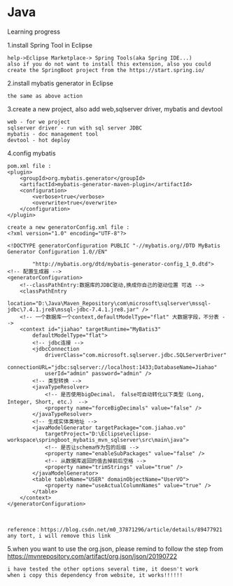 # Java
Learning progress

1.install Spring Tool in Eclipse

    help->Eclipse Marketplace-> Spring Tools(aka Spring IDE...)
    also if you do not want to install this extension, also you could create the SpringBoot project from the https://start.spring.io/

      
2.install mybatis generator in Eclipse

    the same as above action
    

3.create a new project, also add web,sqlserver driver, mybatis and devtool

    web - for we project
    sqlserver driver - run with sql server JDBC
    mybatis - doc management tool
    devtool - hot deploy

4.config mybatis

    pom.xml file :
    <plugin>
        <groupId>org.mybatis.generator</groupId>
        <artifactId>mybatis-generator-maven-plugin</artifactId>
        <configuration>
            <verbose>true</verbose>
            <overwrite>true</overwrite>
        </configuration>
    </plugin>

    create a new generatorConfig.xml file :
    <?xml version="1.0" encoding="UTF-8"?>

    <!DOCTYPE generatorConfiguration PUBLIC "-//mybatis.org//DTD MyBatis Generator Configuration 1.0//EN"

            "http://mybatis.org/dtd/mybatis-generator-config_1_0.dtd">
    <!-- 配置生成器 -->
    <generatorConfiguration>
        <!--classPathEntry:数据库的JDBC驱动,换成你自己的驱动位置 可选 -->
        <classPathEntry
            location="D:\Java\Maven_Repository\com\microsoft\sqlserver\mssql-jdbc\7.4.1.jre8\mssql-jdbc-7.4.1.jre8.jar" />
        <!-- 一个数据库一个context,defaultModelType="flat" 大数据字段，不分表 -->
        <context id="jiahao" targetRuntime="MyBatis3"
            defaultModelType="flat">
            <!-- jdbc连接 -->
            <jdbcConnection
                driverClass="com.microsoft.sqlserver.jdbc.SQLServerDriver"
                connectionURL="jdbc:sqlserver://localhost:1433;DatabaseName=Jiahao"
                userId="admin" password="admin" />
            <!-- 类型转换 -->
            <javaTypeResolver>
                <!-- 是否使用bigDecimal， false可自动转化以下类型（Long, Integer, Short, etc.） -->
                <property name="forceBigDecimals" value="false" />
            </javaTypeResolver>
            <!-- 生成实体类地址 -->
            <javaModelGenerator targetPackage="com.jiahao.vo"
                targetProject="D:\Eclipse\eclipse-workspace\springboot_mybatis_mvn_sqlserver\src\main\java">
                <!-- 是否让schema作为包的后缀 -->
                <property name="enableSubPackages" value="false" />
                <!-- 从数据库返回的值去掉前后空格 -->
                <property name="trimStrings" value="true" />
            </javaModelGenerator>
            <table tableName="USER" domainObjectName="UserVO">
                <property name="useActualColumnNames" value="true" />
            </table>
        </context>
    </generatorConfiguration>



    reference：https://blog.csdn.net/m0_37871296/article/details/89477921
    any tort, i will remove this link

5.when you want to use the org.json, please remind to follow the step from https://mvnrepository.com/artifact/org.json/json/20190722

    i have tested the other options several time, it doesn't work
    when i copy this dependency from website, it works!!!!!!